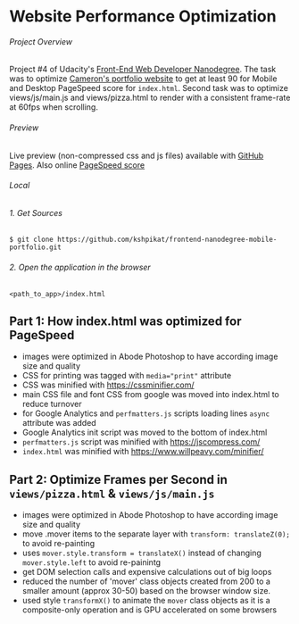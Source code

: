 # Website Performance Optimization

###### Project Overview

Project #4 of Udacity's [Front-End Web Developer Nanodegree](https://www.udacity.com/course/front-end-web-developer-nanodegree--nd001). 
The task was to optimize [Cameron's portfolio website](https://github.com/udacity/frontend-nanodegree-mobile-portfolio) to get at least 90 for Mobile and Desktop PageSpeed score for `index.html`. Second task was to optimize views/js/main.js and views/pizza.html to render with a consistent frame-rate at 60fps when scrolling.

###### Preview

Live preview (non-compressed css and js files) available with [GitHub Pages](https://kshpikat.github.io/frontend-nanodegree-mobile-portfolio/).
Also online [PageSpeed score](https://developers.google.com/speed/pagespeed/insights/?url=https%3A%2F%2Fkshpikat.github.io%2Ffrontend-nanodegree-mobile-portfolio%2F&tab=mobile)

###### Local

###### 1. Get Sources

```
$ git clone https://github.com/kshpikat/frontend-nanodegree-mobile-portfolio.git
````

###### 2. Open the application in the browser

```
<path_to_app>/index.html
```

## Part 1: How index.html was optimized for PageSpeed

* images were optimized in Abode Photoshop to have according image size and quality
* CSS for printing was tagged with `media="print"` attribute 
* CSS was minified with https://cssminifier.com/
* main CSS file and font CSS from google was moved into index.html to reduce turnover 
* for Google Analytics and `perfmatters.js` scripts loading lines `async` attribute was added
* Google Analytics init script was moved to the bottom of index.html 
* `perfmatters.js` script was minified with https://jscompress.com/
* `index.html` was minified with https://www.willpeavy.com/minifier/ 

## Part 2: Optimize Frames per Second in `views/pizza.html` & `views/js/main.js`

* images were optimized in Abode Photoshop to have according image size and quality
* move .mover items to the separate layer with `transform: translateZ(0);` to avoid re-painting
* uses `mover.style.transform = translateX()` instead of changing `mover.style.left` to avoid re-painintg
* get DOM selection calls and expensive calculations out of big loops
* reduced the number of 'mover' class objects created from 200 to a smaller amount (approx 30-50) based on the browser window size.
* used style `transformX()` to animate the `mover` class objects as it is a composite-only operation and is GPU accelerated on some browsers




